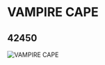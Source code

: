# VAMPIRE CAPE
## 42450
![VAMPIRE CAPE](https://lc-www-live-s.legocdn.com/media/bricks/5/2/4587313.jpg)